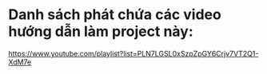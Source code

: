 # Danh sách phát chứa các video hướng dẫn làm project này:
https://www.youtube.com/playlist?list=PLN7LGSL0xSzpZpGY6Crjv7VT2Q1-XdM7e
